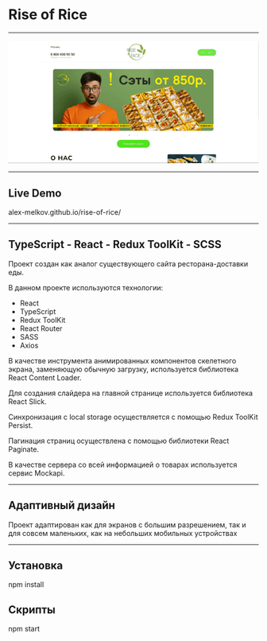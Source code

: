 # Rise of Rice

---

![alt text](./rise-of-rice.gif)

---

## Live Demo

alex-melkov.github.io/rise-of-rice/

---

## TypeScript - React - Redux ToolKit - SCSS

Проект создан как аналог существующего сайта ресторана-доставки еды.

В данном проекте используются технологии:

- React
- TypeScript
- Redux ToolKit
- React Router
- SASS
- Axios

В качестве инструмента анимированных компонентов скелетного экрана, заменяющую обычную загрузку, используется библиотека React Content Loader.

Для создания слайдера на главной странице используется библиотека React Slick.

Синхронизация с local storage осуществляется с помощью Redux ToolKit Persist.

Пагинация страниц осуществлена с помощью библиотеки React Paginate.

В качестве сервера со всей информацией о товарах используется сервис Mockapi.

---

## Адаптивный дизайн

Проект адаптирован как для экранов с большим разрешением, так и для совсем маленьких, как на небольших мобильных устройствах

---

## Установка

npm install

## Скрипты

npm start
